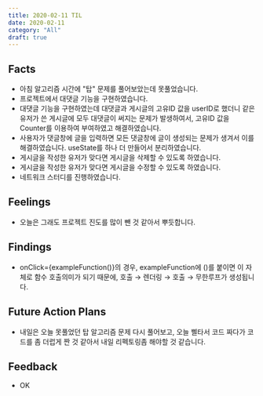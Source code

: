 ```yaml
---
title: 2020-02-11 TIL
date: 2020-02-11
category: "All"
draft: true
---
```


## Facts

- 아침 알고리즘 시간에 "탑" 문제를 풀어보았는데 못풀었습니다.
- 프로젝트에서 대댓글 기능을 구현하였습니다.
- 대댓글 기능을 구현하였는데 대댓글과 게시글의 고유ID 값을 userID로 했더니 같은 유저가 쓴 게시글에 모두 대댓글이 써지는 문제가 발생하여서, 고유ID 값을 Counter를 이용하여 부여하였고 해결하였습니다.
- 사용자가 댓글창에 글을 입력하면 모든 댓글창에 글이 생성되는 문제가 생겨서 이를 해결하였습니다. useState를 하나 더 만들어서 분리하였습니다.
- 게시글을 작성한 유저가 맞다면 게시글을 삭제할 수 있도록 하였습니다.
- 게시글을 작성한 유저가 맞다면 게시글을 수정할 수 있도록 하였습니다.
- 네트워크 스터디를 진행하였습니다.

## Feelings

- 오늘은 그래도 프로젝트 진도를 많이 뺀 것 같아서 뿌듯합니다.

## Findings

- onClick={exampleFunction()}의 경우, exampleFunction에 ()를 붙이면 이 자체로 함수 호출의미가 되기 때문에, 호출 → 렌더링 → 호출 → 무한루프가 생성됩니다.

## Future Action Plans

- 내일은 오늘 못풀었던 탑 알고리즘 문제 다시 풀어보고, 오늘 삘타서 코드 짜다가 코드를 좀 더럽게 짠 것 같아서 내일 리펙토링좀 해야할 것 같습니다.

## Feedback

- OK

